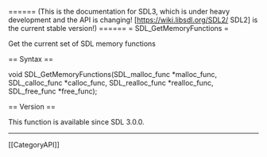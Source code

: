 ====== (This is the documentation for SDL3, which is under heavy development and the API is changing! [https://wiki.libsdl.org/SDL2/ SDL2] is the current stable version!) ======
= SDL_GetMemoryFunctions =

Get the current set of SDL memory functions 

== Syntax ==

<syntaxhighlight lang='c'>
void SDL_GetMemoryFunctions(SDL_malloc_func *malloc_func,
                            SDL_calloc_func *calloc_func,
                            SDL_realloc_func *realloc_func,
                            SDL_free_func *free_func);
</syntaxhighlight>

== Version ==

This function is available since SDL 3.0.0.

----
[[CategoryAPI]]


